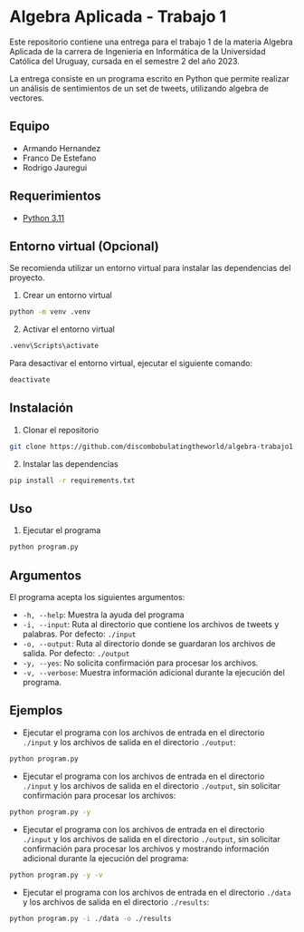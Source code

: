 # Algebra Aplicada - Trabajo 1

Este repositorio contiene una entrega para el trabajo 1 de la materia Algebra Aplicada de la carrera de Ingenieria en Informática de la Universidad Católica del Uruguay, cursada en el semestre 2 del año 2023.

La entrega consiste en un programa escrito en Python que permite realizar un análisis de sentimientos de un set de tweets, utilizando algebra de vectores.

## Equipo
- Armando Hernandez
- Franco De Estefano
- Rodrigo Jauregui

## Requerimientos

- [Python 3.11](https://www.python.org/downloads/release/python-3110/)

## Entorno virtual (Opcional)

Se recomienda utilizar un entorno virtual para instalar las dependencias del proyecto.

1. Crear un entorno virtual
```bash
python -m venv .venv
```
2. Activar el entorno virtual
```bash
.venv\Scripts\activate
```

Para desactivar el entorno virtual, ejecutar el siguiente comando:
```bash
deactivate
```

## Instalación

1. Clonar el repositorio
```bash
git clone https://github.com/discombobulatingtheworld/algebra-trabajo1.git
```
2. Instalar las dependencias
```bash
pip install -r requirements.txt
```

## Uso

1. Ejecutar el programa
```bash
python program.py
```

## Argumentos

El programa acepta los siguientes argumentos:

- `-h, --help`: Muestra la ayuda del programa
- `-i, --input`: Ruta al directorio que contiene los archivos de tweets y palabras. Por defecto: `./input`
- `-o, --output`: Ruta al directorio donde se guardaran los archivos de salida. Por defecto: `./output`
- `-y, --yes`: No solicita confirmación para procesar los archivos.
- `-v, --verbose`: Muestra información adicional durante la ejecución del programa.

## Ejemplos

- Ejecutar el programa con los archivos de entrada en el directorio `./input` y los archivos de salida en el directorio `./output`:
```bash
python program.py
```

- Ejecutar el programa con los archivos de entrada en el directorio `./input` y los archivos de salida en el directorio `./output`, sin solicitar confirmación para procesar los archivos:
```bash
python program.py -y
```

- Ejecutar el programa con los archivos de entrada en el directorio `./input` y los archivos de salida en el directorio `./output`, sin solicitar confirmación para procesar los archivos y mostrando información adicional durante la ejecución del programa:
```bash
python program.py -y -v
```

- Ejecutar el programa con los archivos de entrada en el directorio `./data` y los archivos de salida en el directorio `./results`:
```bash
python program.py -i ./data -o ./results
```



